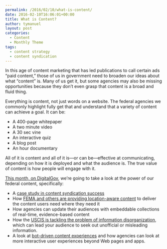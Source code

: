```yaml
---
permalink: /2016/02/10/what-is-content/
date: 2016-02-10T16:06:01+00:00
title: What is Content?
author: tymanuel
layout: post
categories:
  - Content
  - Monthly Theme
tags:
  - content strategy
  - content syndication
---
```


In this age of content marketing that has led publications to call certain ads &#8220;paid content,&#8221; those of us in government need to broaden our ideas about what “content” is. Many of us get it, but some agencies may also be missing opportunities because they don’t even grasp that content is a broad and fluid thing.

Everything is content, not just words on a website. The federal agencies we commonly highlight fully get that and understand that a variety of content can achieve a goal. It can be:

  * A 400-page whitepaper
  * A two minute video
  * A 30 sec vine
  * An interactive quiz
  * A blog post
  * An hour documentary

All of it is content and all of it is—or can be—effective at communicating, depending on how it is deployed and what the audience is. The true value of content is how people will engage with it.

[This month, on DigitalGov](https://www.digitalgov.gov/category/monthly-theme/), we’re going to take a look at the power of our federal content, specifically:

  * A [case study in content syndication success](https://www.digitalgov.gov/2016/02/04/does-content-syndication-work/)
  * How [FEMA and others are providing location-aware content](https://www.digitalgov.gov/2016/02/08/the-content-corner-location-aware-content/) to deliver the content users need where they need it
  * How agencies can update their audiences with embeddable collections of real-time, evidence-based content
  * How the [USCIS is tackling the problem of information disorganization](https://www.digitalgov.gov/2016/02/12/putting-your-main-message-first/), which can lead your audience to seek out unofficial or misleading information.
  * A look at [bot-driven content experiences](https://www.digitalgov.gov/2016/02/16/trends-on-tuesday-robot-messaging-goes-mainstream/) and how agencies can look at more interactive user experiences beyond Web pages and apps.
